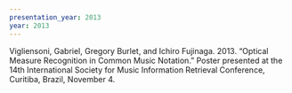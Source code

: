 ```yaml
---
presentation_year: 2013
year: 2013
---
```


Vigliensoni, Gabriel, Gregory Burlet, and Ichiro Fujinaga. 2013. “Optical Measure Recognition in Common Music Notation.” Poster presented at the 14th International Society for Music Information Retrieval Conference, Curitiba, Brazil, November 4.